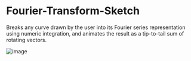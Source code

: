 # Fourier-Transform-Sketch
Breaks any curve drawn by the user into its Fourier series representation using numeric integration, and animates the result as a tip-to-tail sum of rotating vectors.

![image](https://github.com/Anthony-Gambale/Fourier-Transform-Sketch/blob/main/screenshot1.png)
